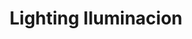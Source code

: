 ---
title: "Lighting Iluminacion"
url: /ciudad-autonoma-de-buenos-aires/lighting-iluminacion/
shop: Lampen
---